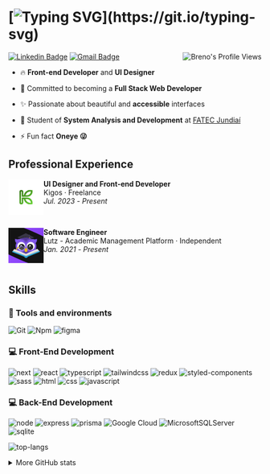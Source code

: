 
# [![Typing SVG](https://readme-typing-svg.demolab.com?font=Fira+Code&weight=500&size=32&pause=1000&color=FFFFFF&background=FFFFFF00&vCenter=true&repeat=false&random=false&width=540&height=32&lines=Hi+there.+My+name+is+Breno!)](https://git.io/typing-svg)

<img align="right" src="https://komarev.com/ghpvc/?username=onerbreno" alt="Breno's Profile Views" />

[![Linkedin Badge](https://img.shields.io/badge/Linkedin-%230077B5.svg?style=flat-square&logo=linkedin&logoColor=white&label=breno-dias-holanda)](https://www.linkedin.com/in/breno-dias-holanda/)
[![Gmail Badge](https://img.shields.io/badge/-brenodiasholanda@gmail.com-c14438?style=flat-square&logo=Gmail&logoColor=white&link=mailto:brenodiasholanda@gmail.com)](mailto:brenodiasholanda@gmail.com)

- 🔥 **Front-end Developer** and **UI Designer**

- 🚀 Committed to becoming a **Full Stack Web Developer**

- ✨ Passionate about beautiful and **accessible** interfaces

- 🔭 Student of **System Analysis and Development** at [FATEC Jundiaí](https://www.linkedin.com/school/fatec-jundia%C3%AD/)

- ⚡ Fun fact **Oneye 😜**

## Professional Experience
  
<a href="#"><img src="./assets/kigos.png" align="left" width="70" height="70" alt="Kigos-pic"/></a>
**UI Designer and Front-end Developer** \
Kigos · Freelance \
<i>Jul. 2023</i> - <i>Present</i>

<br>

<a href="https://www.applutz.br"><img src="./assets/lutz.png" align="left" width="70" height="70" alt="Lutz-pic"/></a>
**Software Engineer** \
Lutz - Academic Management Platform · Independent \
<i>Jan. 2021</i> - <i>Present</i>

<br>

<!-- <details>
  <summary>Formação acadêmica</summary>

  <a href="https://www.rocketseat.com.br/ignite"><img src="./assets/rocketseat.png" align="left" width="94" height="94" alt="Rocketseat-pic"/></a>
  **Rocketseat** \
  Ignite: React.js and Node.js \
  <i>Nov. 2022</i> - <i>currently now</i>

  <br>

  <a href="https://ada.tech/sou-aluno/programas/governo-de-sao-paulo-primeiro-codigo/"><img src="./assets/ada.png" align="left" width="94" height="94" alt="Ada-pic"/></a>
  **ADA Tech ** \
  Web Front-end Bootcamp \
  <i>Jul. 2023</i> - <i>currently now</i>

  <br>

  <a href="https://www.cps.sp.gov.br/fatecs/fatec-jundiai-deputado-ary-fossen/"><img src="./assets/fatecjd.png" align="left" width="94" height="94" alt="FATEC Jundiaí"/></a>
  &nbsp;&nbsp;**FATEC de Jundiaí** \
  Graduation in System Analysis and Development \
  <i>Jan. 2022</i> - <i>currently now</i>
  
  <br>

  <a href="https://www.cps.sp.gov.br/etecs/etec-de-francisco-morato/"><img src="./assets/etecfm.png" align="left" width="94" height="94" alt="ETEC Francisco Morato"/></a>
  **CPS ETEC (Centro de educação Paula Souza - ETEC de Francisco Morato)** \
  Student in System Development Technical education \
  <i>Feb. 2019</i> - <i>Dec. 2021</i>

  <br>

</details> -->

## Skills

### :wrench: Tools and environments

<!-- GIT -->
![Git](https://img.shields.io/badge/Git-F05032.svg?style=for-the-badge&logo=git&logoColor=white)
![Npm](https://img.shields.io/badge/NPM-CB3837.svg?style=for-the-badge&logo=npm&logoColor=white)
![figma](https://img.shields.io/badge/figma-%23F24E1E.svg?style=for-the-badge&logo=figma&logoColor=white)

### :computer: Front-End Development

![next](https://img.shields.io/badge/Next-000000?style=for-the-badge&logo=nextdotjs&logoColor=FFFFFF)
![react](https://img.shields.io/badge/React-20232A?style=for-the-badge&logo=react&logoColor=61DAFB)
![typescript](https://img.shields.io/badge/TypeScript-3178C6?style=for-the-badge&logo=typescript&logoColor=white)
![tailwindcss](https://img.shields.io/badge/tailwindcss-%2338B2AC.svg?style=for-the-badge&logo=tailwind-css&logoColor=white)
![redux](https://img.shields.io/badge/Redux-593D88?style=for-the-badge&logo=redux&logoColor=white)
![styled-components](https://img.shields.io/badge/styled_components-DB7093?style=for-the-badge&logo=styled-components&logoColor=white)
![sass](https://img.shields.io/badge/Sass-CF649A?style=for-the-badge&logo=sass&logoColor=white)
![html](https://img.shields.io/badge/HTML5-E34F26?style=for-the-badge&logo=html5&logoColor=white)
![css](https://img.shields.io/badge/CSS3-1572B6?style=for-the-badge&logo=css3&logoColor=white)
![javascript](https://img.shields.io/badge/JavaScript-F7DF1E?style=for-the-badge&logo=javascript&logoColor=black)

### :computer: Back-End Development

![node](https://img.shields.io/badge/Node.js-43853D?style=for-the-badge&logo=node.js&logoColor=white)
![express](https://img.shields.io/badge/Express.js-404D59?style=for-the-badge)
![prisma](https://img.shields.io/badge/Prisma-3982CE?style=for-the-badge&logo=Prisma&logoColor=white)
![Google Cloud](https://img.shields.io/badge/GoogleCloud-%234285F4.svg?style=for-the-badge&logo=google-cloud&logoColor=white)
![MicrosoftSQLServer](https://img.shields.io/badge/Microsoft%20SQL%20Server-CC2927?style=for-the-badge&logo=microsoft%20sql%20server&logoColor=white)
![sqlite](https://img.shields.io/badge/sqlite-%2307405e.svg?style=for-the-badge&logo=sqlite&logoColor=white)

![top-langs](https://github-readme-stats.vercel.app/api/top-langs/?username=onerbreno&theme=midnight-purple&layout=compact&langs_count=8&card_width=350&hide_border=true)

<details>
  <summary>More GitHub stats</summary>

  | <img width="100%" src="https://github-readme-streak-stats.herokuapp.com/?user=onerbreno&theme=midnight-purple&ring=e73737&currStreakNum=ffffff&hide_border=true"></img> |
  | ----------- |
  | <img width="100%" src="https://github-profile-summary-cards.vercel.app/api/cards/profile-details?username=onerbreno&theme=midnight_purple"></img> |
  | ![Trophies](https://github-profile-trophy.vercel.app/?username=onerbreno&row=1&column=6&theme=darkhub&margin-w=15&margin-h=15) |
</details>
